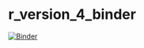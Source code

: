 # r_version_4_binder
[![Binder](https://mybinder.org/badge_logo.svg)](https://mybinder.org/v2/gh/luda-popova/r_version_4_binder/HEAD)
